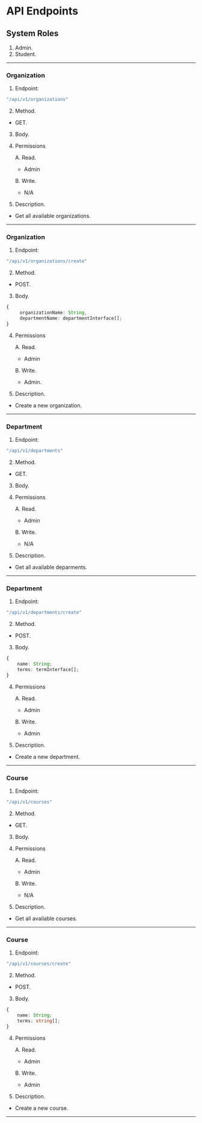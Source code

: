 # API Endpoints

## System Roles

1. Admin.
2. Student.

---

### Organization

1. Endpoint:
```ts
"/api/v1/organizations"
```

2. Method.

- GET.

3. Body.

4. Permissions

    A. Read.
    
    - Admin

    B. Write.
        
    - N/A

5. Description.
- Get all available organizations.

---

### Organization

1. Endpoint:
```ts
"/api/v1/organizations/create"
```

2. Method.

- POST.

3. Body.

```ts
{
     organizationName: String,
     departmentName: departmentInterface[];
}
```

4. Permissions

    A. Read.
    
    - Admin

    B. Write.
        
    - Admin.

5. Description.
- Create a new organization.

---

### Department

1. Endpoint:
```ts
"/api/v1/departments"
```

2. Method.

- GET.

3. Body.

4. Permissions

    A. Read.
    
    - Admin

    B. Write.
        
    - N/A

5. Description.
- Get all available deparments.

---

### Department

1. Endpoint:
```ts
"/api/v1/departments/create"
```

2. Method.

- POST.

3. Body.

```ts
{
    name: String;
    terms: termInterface[];
}
```

4. Permissions

    A. Read.
    
    - Admin

    B. Write.
        
    - Admin

5. Description.
- Create a new department.

---



### Course

1. Endpoint:
```ts
"/api/v1/courses"
```

2. Method.

- GET.

3. Body.

4. Permissions

    A. Read.
    
    - Admin

    B. Write.
        
    - N/A

5. Description.
- Get all available courses.

---

### Course

1. Endpoint:
```ts
"/api/v1/courses/create"
```

2. Method.

- POST.

3. Body.

```ts
{
    name: String;
    terms: string[];
}
```

4. Permissions

    A. Read.
    
    - Admin

    B. Write.
        
    - Admin

5. Description.
- Create a new course.

---
